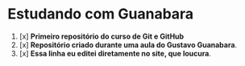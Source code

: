# Estudando com Guanabara
1. [x] **Primeiro repositório do curso de Git e GitHub**
1. [x] **Repositório criado durante uma aula do Gustavo Guanabara**.
1. [x] **Essa linha eu editei diretamente no site, que loucura**.

